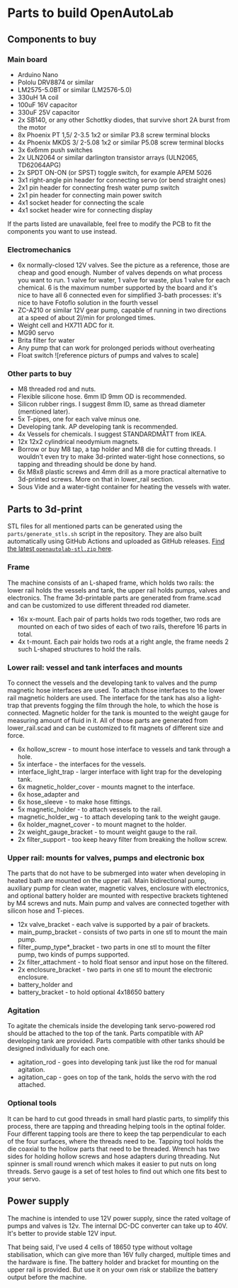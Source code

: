 # Parts to build OpenAutoLab

## Components to buy

### Main board

- Arduino Nano
- Pololu DRV8874 or similar
- LM2575-5.0BT or similar (LM2576-5.0)
- 330uH 1A coil
- 100uF 16V capacitor
- 330uF 25V capacitor
- 2x SB140, or any other Schottky diodes, that survive short 2A burst from the motor
- 8x Phoenix PT 1,5/ 2-3.5 1x2 or similar P3.8 screw terminal blocks
- 4x Phoenix MKDS 3/ 2-5.08 1x2 or similar P5.08 screw terminal blocks
- 3x 6x6mm push switches
- 2x ULN2064 or similar darlington transistor arrays (ULN2065, TD62064APG)
- 2x SPDT ON-ON (or SPST) toggle switch, for example APEM 5026
- 3x1 right-angle pin header for connecting servo (or bend straight ones)
- 2x1 pin header for connecting fresh water pump switch
- 2x1 pin header for connecting main power switch
- 4x1 socket header for connecting the scale
- 4x1 socket header wire for connecting display

If the parts listed are unavailable, feel free to modify the PCB to fit the components you want to use instead.

### Electromechanics

- 6x normally-closed 12V valves. See the picture as a reference, those are cheap and good enough. Number of valves depends on what process you want to run. 1 valve for water, 1 valve for waste, plus 1 valve for each chemical. 6 is the maximum number supported by the board and it's nice to have all 6 connected even for simplified 3-bath processes: it's nice to have Fotoflo solution in the fourth vessel  
- ZC-A210 or similar 12V gear pump, capable of running in two directions at a speed of about 2l/min for prolonged times.
- Weight cell and HX711 ADC for it.
- MG90 servo
- Brita filter for water
- Any pump that can work for prolonged periods without overheating
- Float switch
![reference picturs of pumps and valves to scale]

### Other parts to buy

- M8 threaded rod and nuts.
- Flexible silicone hose. 6mm ID 9mm OD is recommended.
- Silicon rubber rings. I suggest 8mm ID, same as thread diameter (mentioned later).
- 5x T-pipes, one for each valve minus one.
- Developing tank. AP developing tank is recommended.
- 4x Vessels for chemicals. I suggest STANDARDMÅTT from IKEA.
- 12x 12x2 cylindrical neodymium magnets.
- Borrow or buy M8 tap, a tap holder and M8 die for cutting threads. I wouldn't even try to make 3d-printed water-tight hose connections, so tapping and threading should be done by hand.
- 6x M8x8 plastic screws and 4mm drill as a more practical alternative to 3d-printed screws. More on that in lower_rail section.
- Sous Vide and a water-tight container for heating the vessels with water.

## Parts to 3d-print

STL files for all mentioned parts can be generated using the `parts/generate_stls.sh` script in the repository.
They are also built automatically using GitHub Actions and uploaded as GitHub releases.
[Find the latest `openautolab-stl.zip` here](https://github.com/kauzerei/openautolab/releases).

### Frame

The machine consists of an L-shaped frame, which holds two rails: the lower rail holds the vessels and tank, the upper rail holds pumps, valves and electronics. The frame 3d-printable parts are generated from frame.scad and can be customized to use different threaded rod diameter.

- 16x x-mount. Each pair of parts holds two rods together, two rods are mounted on each of two sides of each of two rails, therefore 16 parts in total.
- 4x t-mount. Each pair holds two rods at a right angle, the frame needs 2 such L-shaped structures to hold the rails.

### Lower rail: vessel and tank interfaces and mounts

To connect the vessels and the developing tank to valves and the pump magnetic hose interfaces are used. To attach those interfaces to the lower rail magnetic holders are used. The interface for the tank has also a light-trap that prevents fogging the film through the hole, to which the hose is connected. Magnetic holder for the tank is mounted to the weight gauge for measuring amount of fluid in it. All of those parts are generated from lower_rail.scad and can be customized to fit magnets of different size and force.

- 6x hollow_screw - to mount hose interface to vessels and tank through a hole.
- 5x interface - the interfaces for the vessels.
- interface_light_trap - larger interface with light trap for the developing tank.
- 6x magnetic_holder_cover - mounts magnet to the interface.
- 6x hose_adapter and
- 6x hose_sleeve - to make hose fittings.
- 5x magnetic_holder  - to attach vessels to the rail.
- magnetic_holder_wg - to attach developing tank to the weight gauge.
- 6x holder_magnet_cover - to mount magnet to the holder.
- 2x weight_gauge_bracket - to mount weight gauge to the rail.
- 2x filter_support - too keep heavy filter from breaking the hollow screw.

### Upper rail: mounts for valves, pumps and electronic box
The parts that do not have to be submerged into water when developing in heated bath are mounted on the upper rail. Main bidirectional pump, auxiliary pump for clean water, magnetic valves, enclosure with electronics, and optional battery holder are mounted with respective brackets tightened by M4 screws and nuts. Main pump and valves are connected together with silicon hose and T-pieces.
- 12x valve_bracket - each valve is supported by a pair of brackets.
- main_pump_bracket - consists of two parts in one stl to mount the main pump.
- filter_pump_type*_bracket - two parts in one stl to mount the filter pump, two kinds of pumps supported.
- 2x filter_attachment - to hold float sensor and input hose on the filtered.
- 2x enclosure_bracket - two parts in one stl to mount the electronic enclosure.
- battery_holder and
- battery_bracket - to hold optional 4x18650 battery

### Agitation

To agitate the chemicals inside the developing tank servo-powered rod should be attached to the top of the tank.
Parts compatible with AP developing tank are provided.
Parts compatible with other tanks should be designed individually for each one.

- agitation_rod - goes into developing tank just like the rod for manual agitation.
- agitation_cap - goes on top of the tank, holds the servo with the rod attached.

### Optional tools

It can be hard to cut good threads in small hard plastic parts, to simplify this process, there are tapping and threading helping tools in the optinal folder. Four different tapping tools are there to keep the tap perpendicular to each of the four surfaces, where the threads need to be. Tapping tool holds the die coaxial to the hollow parts that need to be threaded.
Wrench has two sides for holding hollow screws and hose adapters during threading. Nut spinner is small round wrench which makes it easier to put nuts on long threads.
Servo gauge is a set of test holes to find out which one fits best to your servo.

## Power supply

The machine is intended to use 12V power supply, since the rated voltage of pumps and valves is 12v.
The internal DC-DC converter can take up to 40V.
It's better to provide stable 12V input.

That being said, I've used 4 cells of 18650 type without voltage stabilisation, which can give more than 16V fully charged, multiple times and the hardware is fine.
The battery holder and bracket for mounting on the upper rail is provided.
But use it on your own risk or stabilize the battery output before the machine.
